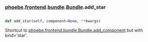### [phoebe](phoebe.md).[frontend](phoebe.frontend.md).[bundle](phoebe.frontend.bundle.md).[Bundle](phoebe.frontend.bundle.Bundle.md).add_star

```py

def add_star(self, component=None, **kwargs)

```



Shortcut to [phoebe.frontend.bundle.Bundle.add_component](phoebe.frontend.bundle.Bundle.add_component.md) but with kind='star'.

